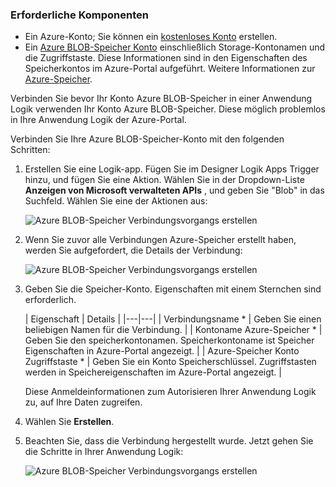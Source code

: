 ### <a name="prerequisites"></a>Erforderliche Komponenten
- Ein Azure-Konto; Sie können ein [kostenloses Konto](https://azure.microsoft.com/free) erstellen.
- Ein [Azure BLOB-Speicher Konto](../articles/storage/storage-create-storage-account.md) einschließlich Storage-Kontonamen und die Zugriffstaste. Diese Informationen sind in den Eigenschaften des Speicherkontos im Azure-Portal aufgeführt. Weitere Informationen zur [Azure-Speicher](../articles/storage/storage-introduction.md).

Verbinden Sie bevor Ihr Konto Azure BLOB-Speicher in einer Anwendung Logik verwenden Ihr Konto Azure BLOB-Speicher. Diese möglich problemlos in Ihre Anwendung Logik der Azure-Portal.  

Verbinden Sie Ihre Azure BLOB-Speicher-Konto mit den folgenden Schritten:  

1. Erstellen Sie eine Logik-app. Fügen Sie im Designer Logik Apps Trigger hinzu, und fügen Sie eine Aktion. Wählen Sie in der Dropdown-Liste **Anzeigen von Microsoft verwalteten APIs** , und geben Sie "Blob" in das Suchfeld. Wählen Sie eine der Aktionen aus:  

    ![Azure BLOB-Speicher Verbindungsvorgangs erstellen](./media/connectors-create-api-azureblobstorage/azureblobstorage-1.png)  

2. Wenn Sie zuvor alle Verbindungen Azure-Speicher erstellt haben, werden Sie aufgefordert, die Details der Verbindung:   

    ![Azure BLOB-Speicher Verbindungsvorgangs erstellen](./media/connectors-create-api-azureblobstorage/connection-details.png)  

3. Geben Sie die Speicher-Konto. Eigenschaften mit einem Sternchen sind erforderlich.

    | Eigenschaft | Details |
|---|---|
| Verbindungsname * | Geben Sie einen beliebigen Namen für die Verbindung. |
| Kontoname Azure-Speicher * | Geben Sie den speicherkontonamen. Speicherkontoname ist Speicher Eigenschaften in Azure-Portal angezeigt. |
| Azure-Speicher Konto Zugriffstaste * | Geben Sie ein Konto Speicherschlüssel. Zugriffstasten werden in Speichereigenschaften im Azure-Portal angezeigt. |

    Diese Anmeldeinformationen zum Autorisieren Ihrer Anwendung Logik zu, auf Ihre Daten zugreifen. 

4. Wählen Sie **Erstellen**.

5. Beachten Sie, dass die Verbindung hergestellt wurde. Jetzt gehen Sie die Schritte in Ihrer Anwendung Logik: 

    ![Azure BLOB-Speicher Verbindungsvorgangs erstellen](./media/connectors-create-api-azureblobstorage/azureblobstorage-3.png)  
